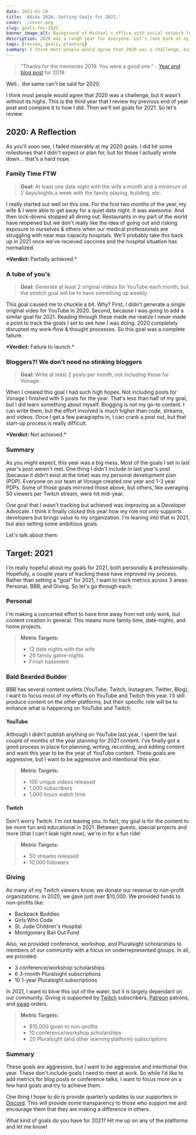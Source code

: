 ```yaml
---
date: 2021-01-18
title: 'Adiós 2020. Setting Goals for 2021.'
cover: ./cover.png
slug: goals-for-2021
banner_image_alt: Background of Michael's office with social network logos and a rocket in front.
description: 2020 was a rough year for everyone. Let's look back at my start of the year goals and see how I did and then set goals for 2021.
tags: [review, goals, planning]
summary: I think most people would agree that 2020 was a challenge, but it wasn't without its highs. This is the third year that I review my previous end of year post and compare it to how I did.
---
```


> "Thanks for the memories 2019. You were a good one." - [Year end blog post](https://baldbeardedbuilder.com/blog/2019-year-in-review/) for 2019.

Well... the same can't be said for 2020.

I think most people would agree that 2020 was a challenge, but it wasn't without its highs. This is the third
year that I review my previous end of year post and compare it to how I did. Then we'll set goals for 2021. So
let's review:

<!--more-->

## 2020: A Reflection

As you'll soon see, I failed miserably at my 2020 goals. I did hit some milestones that I didn't expect or
plan for, but for those I actually wrote down... that's a hard nope.

### Family Time FTW

> **Goal:** At least one date night with the wife a month and a minimum of 2 days/nights a week with the family playing, building, etc.

I really started out well on this one. For the first two months of the year, my wife & I were able to get away for
a quiet date night. It was awesome. And then lock-downs stopped all dining out. Restaurants in my part of the world
have reopened but we don't really like the idea of going out and risking exposure to ourselves &amp; others when
our medical professionals are struggling with near max capacity hospitals. We'll probably take this back up in 2021
once we've received vaccines and the hospital situation has normalized.

**\*Verdict:** Partially achieved.\*

### A tube of you's

> **Goal:** Generate at least 2 original videos for YouTube each month, but the stretch goal will be to have something up weekly.

This goal caused me to chuckle a bit. Why? First, I didn't generate a single original video for YouTube in 2020. Second, because I was going to add a similar goal for 2021. Reading through these made me realize I never made a point to track
the goals I set to see how I was doing. 2020 completely disrupted my work-flow & thought processes. So this goal was
a complete failure.

**\*Verdict:** Failure to launch.\*

### Bloggers?! We don't need no stinking bloggers

> **Goal:** Write at least 2 posts per month, not including those for Vonage.

When I created this goal I had such high hopes. Not including posts for Vonage I finished with 5 posts for the year.
That's less than half of my goal, but I did learn something about myself. Blogging is not my go-to content. I can write
them, but the effort involved is much higher than code, streams, and videos. Once I get a few paragraphs in, I can
crank a post out, but that start-up process is really difficult.

**\*Verdict:** Not achieved.\*

### Summary

As you might expect, this year was a big mess. Most of the goals I set in last year's post weren't met. One thing I
didn't include in last year's post (because it didn't exist at the time) was my personal development plan (PDP).
Everyone on our team at Vonage created one year and 1-3 year PDPs. Some of those goals mirrored those above, but others,
like averaging 50 viewers per Twitch stream, were hit mid-year.

One goal that I wasn't tracking but achieved was improving as a Developer Advocate. I think it finally _clicked_ this
year how my role not only supports developers but brings value to my organization. I'm leaning into that in 2021, but
also setting some ambitious goals.

Let's talk about them:

## Target: 2021

I'm really hopeful about my goals for 2021, both personally &amp; professionally. Hopefully, a couple years of tracking
these have improved my process. Rather than setting a "goal" for 2021, I want to track metrics across 3 areas: Personal, BBB, and Giving. So let's go through each:

### Personal

I'm making a concerted effort to have time away from not only work, but content creation in general. This means more
family time, date-nights, and home projects.

> **Metric Targets:**
>
> - 12 date nights with the wife
> - 26 family game-nights
> - Finish basement

### Bald Bearded Builder

BBB has several content outlets (YouTube, Twitch, Instagram, Twitter, Blog), I want to focus most of my efforts on
YouTube and Twitch this year. I'll still produce content on the other platforms, but their specific role will be to
enhance what is happening on YouTube and Twitch.

#### YouTube

Although I didn't publish anything on YouTube last year, I spent the last couple of months of the year planning for 2021
content. I've finally got a good process in place for planning, writing, recording, and editing content and want this
year to be the year of YouTube content. These goals are aggressive, but I want to be aggressive and intentional this
year.

> **Metric Targets:**
>
> - 100 unique videos released
> - 1,000 subscribers
> - 1,000 hours watch time

#### Twitch

Don't worry Twitch. I'm not leaving you. In fact, my goal is for the content to be more fun and educational in 2021.
Between guests, special projects and more (that I can't leak right now), we're in for a fun ride!

> **Metric Targets:**
>
> - 50 streams released
> - 10,000 followers

### Giving

As many of my Twitch viewers know, we donate our revenue to non-profit organizations. In 2020, we gave just over
$10,000. We provided funds to non-profits like:

- Backpack Buddies
- Girls Who Code
- St. Jude Children's Hospital
- Montgomery Bail Out Fund

Also, we provided conference, workshop, and Pluralsight scholarships to members of our community with a focus
on underrepresented groups. In all, we provided:

- 3 conference/workshop scholarships
- 6 3-month Pluralsight subscriptions
- 10 1-year Pluralsight subscriptions

In 2021, I want to blow this out of the water, but it is largely dependant on our community. Giving is supported by
[Twitch](https://twitch.tv/baldbeardedbuilder) subscribers, [Patreon](https://bbb.dev/patreon) patrons, and [swag](https://bbb.dev/shop) orders.

> **Metric Targets:**
>
> - $15,000 given to non-profits
> - 10 conference/workshop scholarships
> - 20 Pluralsight (and other learning platform) subscriptions

### Summary

These goals are aggressive, but I want to be aggressive and intentional this year. These don't include goals I need
to meet at work. So while I'd like to add metrics for blog posts or conference talks, I want to focus more on a few
hard goals and try to achieve them.

One thing I hope to do is provide quarterly updates to our supporters in [Discord](https://discord.gg/XSG7HJm). This
will provide some transparency to those who support me and encourage them that they are making a difference in others.

What kind of goals do you have for 2021? Hit me up on any of the platforms and let me know!
